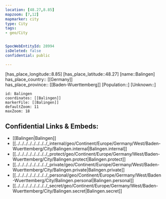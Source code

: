 ```yaml
---
location: [48.27,8.85] 
mapzoom: [7,12] 
mapmarker: city 
type: City
tags:
- geo/City


SpocWebEntityId: 28994
isDeleted: false
confidential: public

---
```

[has_place_longitude::8.85] 
[has_place_latitude::48.27] 
[name::Balingen] 
has_place_country:: [[Germany]]  
has_place_province:: [[Baden-Wuerttemberg]] 
[Population::] 
[Unknown::] 


```leaflet
id: Balingen
coordinates: [[Balingen]] 
markerFile: [[Balingen]] 
defaultZoom: 11 
maxZoom: 18
```


## Confidential Links & Embeds: 
- [[Balingen|Balingen]]  
- [[../../../../../../../../_internal/geo/Continent/Europe/Germany/West/Baden-Wuerttemberg/City/Balingen.internal|Balingen.internal]] 
- [[../../../../../../../../_protect/geo/Continent/Europe/Germany/West/Baden-Wuerttemberg/City/Balingen.protect|Balingen.protect]] 
- [[../../../../../../../../_private/geo/Continent/Europe/Germany/West/Baden-Wuerttemberg/City/Balingen.private|Balingen.private]] 
- [[../../../../../../../../_personal/geo/Continent/Europe/Germany/West/Baden-Wuerttemberg/City/Balingen.personal|Balingen.personal]] 
- [[../../../../../../../../_secret/geo/Continent/Europe/Germany/West/Baden-Wuerttemberg/City/Balingen.secret|Balingen.secret]] 
